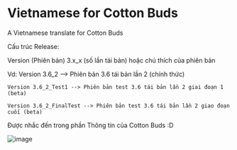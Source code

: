 # Vietnamese for Cotton Buds
A Vietnamese translate for Cotton Buds

Cấu trúc Release:

Version (Phiên bản) 3.x_x (số lần tái bản) hoặc chú thích của phiên bản

Vd: 
    Version 3.6_2 --> Phiên bản 3.6 tái bản lần 2 (chính thức)

    Version 3.6_2_Test1 --> Phiên bản test 3.6 tái bản lần 2 giai đoạn 1 (beta)
    
    Version 3.6_2_FinalTest --> Phiên bản test 3.6 tái bản lần 2 giao đoạn cuối (beta)
    
Được nhắc đến trong phần Thông tin của Cotton Buds :D


![image](https://user-images.githubusercontent.com/98001973/234882348-1f63bc3f-3aa8-4e63-916b-0e28a7d096de.png)

